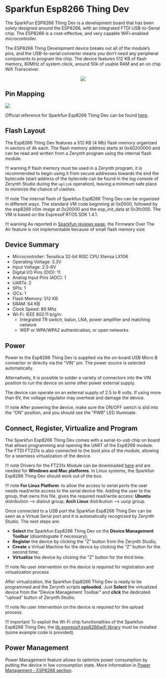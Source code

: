 # Sparkfun Esp8266 Thing Dev

The SparkFun ESP8266 Thing Dev is a development board that has been solely designed around the ESP8266, with an integrated FTDI USB-to-Serial chip. The ESP8266 is a cost-effective, and very capable WiFi-enabled microcontroller.

The ESP8266 Thing Development device breaks out all of the module’s pins, and the USB-to-serial converter means you don’t need any peripheral components to program the chip. The device features 512 KB of flash memory, 80MHz of system clock, around 50k of usable RAM and an on chip Wifi Transceiver.

<p style="text-align:center;"><img src="https://github.com/zerynth/docs/blob/test/docs/reference/boards/sparkfun_esp8266thingdev/docs/img/sparkfun_esp8266thingdev.jpg?raw=true"></p>

## Pin Mapping

![](https://github.com/zerynth/docs/blob/test/docs/reference/boards/sparkfun_esp8266thingdev/docs/img/sparkfun_esp8266thingdev_comm.jpg?raw=true)

Official reference for Sparkfun Esp8266 Thing Dev can be found [here](https://www.sparkfun.com/products/13711).

## Flash Layout

The Esp8266 Thing Dev features a 512 KB (4 Mb) flash memory organized in sectors of 4k each. The flash memory address starts at 0x40200000 and can be read and written from a Zerynth program using the internal flash module.

!!! warning
	If flash memory must be used in a Zerynth program, it is recommended to begin using it from secure addresses towards the end the bytecode (start address of the bytecode can be found in the log console of Zerynth Studio during the ```uplink``` operation), leaving a minimum safe place to minimize the chance of clashes.

!!! note
	The internal flash of Sparkfun Esp8266 Thing Dev can be organized in different ways. The standard VM code beginning at 0x0000, followed by the esp8266 ir0m image at 0x20000 and the esp_init_data at 0x3fc000. The VM is based on the Espressif RTOS SDK 1.4.1.

!!! warning
	As reported in [Sparkfun reviews page](https://www.sparkfun.com/products/13711#product-review-4014), the Firmware Over The Air feature is not implementable because of small flash memory size.

## Device Summary


* Microcontroller: Tensilica 32-bit RISC CPU Xtensa LX106
* Operating Voltage: 3.3V
* Input Voltage: 2.5-6V
* Digital I/O Pins (DIO): 11
* Analog Input Pins (ADC): 1
* UARTs: 2
* SPIs: 1
* I2Cs: 1
* Flash Memory: 512 KB
* SRAM: 64 KB
* Clock Speed: 80 Mhz
* Wi-Fi: IEEE 802.11 b/g/n:
    * Integrated TR switch, balun, LNA, power amplifier and matching network
    * WEP or WPA/WPA2 authentication, or open networks

## Power

Power to the Esp8266 Thing Dev is supplied via the on-board USB Micro B connector or directly via the “VIN” pin. The power source is selected automatically.

Alternatively, it is possible to solder a variety of connectors into the VIN position to run the device on some other power external supply.

The device can operate on an external supply of 2.5 to 6 volts. If using more than 6V, the voltage regulator may overheat and damage the device.

!!! note
	After powering the device, make sure the ON/OFF switch is slid into the “ON” position, and you should see the “PWR” LED illuminate.

## Connect, Register, Virtualize and Program

The Sparkfun Esp8266 Thing Dev comes with a serial-to-usb chip on board that allows programming and opening the UART of the Esp8266 module. The FTDI FT231x is also connected to the boot pins of the module, allowing for a seamless virtualization of the device.

!!! note
	Drivers for the FT231x Module can be downloaded [here](http://www.ftdichip.com/Drivers/VCP.htm) and are needed for **Windows and Mac platforms**. In Linux systems, the Sparkfun Esp8266 Thing Dev should work out of the box.

!!! note
	**For Linux Platform**: to allow the access to serial ports the user needs read/write access to the serial device file. Adding the user to the group, that owns this file, gives the required read/write access: **Ubuntu** distribution –> dialout group; **Arch Linux** distribution –> uucp group.

Once connected to a USB port the Sparkfun Esp8266 Thing Dev can be seen as a Virtual Serial port and it is automatically recognized by Zerynth Studio. The next steps are:

* **Select** the Sparkfun Esp8266 Thing Dev on the **Device Management Toolbar** (disambiguate if necessary);
* **Register** the device by clicking the “Z” button from the Zerynth Studio;
* **Create** a Virtual Machine for the device by clicking the “Z” button for the second time;
* **Virtualize** the device by clicking the “Z” button for the third time.

!!! note
	No user intervention on the device is required for registration and virtualization process

After virtualization, the Sparkfun Esp8266 Thing Dev is ready to be programmed and the  Zerynth scripts **uploaded**. Just **Select** the virtualized device from the “Device Management Toolbar” and **click** the dedicated “upload” button of Zerynth Studio.

!!! note
	No user intervention on the device is required for the upload process.

!!! important
    To exploit the Wi-Fi chip functionalities of the Sparkfun Esp8266 Thing Dev, the [lib.espressif.esp8266wifi library](https://docs.zerynth.com/latest/official/lib.espressif.esp8266wifi/docs/index.html#esp8266wifi) must be installed (some example code is provided).

## Power Management

Power Management feature allows to optimize power consumption by putting the device in low consumption state. More information in [Power Management - ESP8266 section](https://docs.zerynth.com/latest/official/core.zerynth.stdlib/docs/official_core.zerynth.stdlib_pwr.html#pwr-esp8266).
<!--stackedit_data:
eyJoaXN0b3J5IjpbMTI3NTEwNDE0OCw4NzU4MTEwMjRdfQ==
-->
